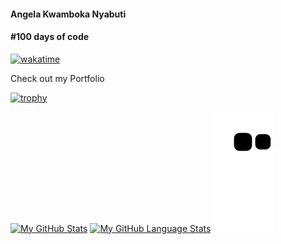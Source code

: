 <h4>Angela Kwamboka Nyabuti</h4>
<h4>#100 days of code</h4>


[![wakatime](https://wakatime.com/badge/user/bad464a2-50cd-467b-bb39-a16ea09f8894.svg)](https://wakatime.com/@bad464a2-50cd-467b-bb39-a16ea09f8894)
<p>Check out my <a href="https://angelanyabuti.netlify.app/" style="text-decoration:none;">Portfolio</a></p>
<p dir="auto"><a href="https://github.com/ryo-ma/github-profile-trophy"><img src="https://camo.githubusercontent.com/8def811e93a479c865968b65cff29b663734ecd2991337cc456f5c869e04bed0/68747470733a2f2f6769746875622d70726f66696c652d74726f7068792e76657263656c2e6170702f3f757365726e616d653d626c34636b68343031" alt="trophy" data-canonical-src="https://github-profile-trophy.vercel.app/?username=angelanyabuti" style="max-width: 100%;"></a></p>



[![My GitHub Stats](https://github-readme-stats.vercel.app/api/?username=angelanyabuti&count_private=true&theme=tokyonight&showicons=true)]()
[![My GitHub Language Stats](https://github-readme-stats.vercel.app/api/top-langs/?username=angelanyabuti&langs_count=5&theme=tokyonight)]()
![Snake](https://github.com/angelanyabuti/angelanyabuti/blob/output/github-contribution-grid-snake.svg)
<!--
-<h2> Frameworks and Libraries </h2> 
<p>
    <img src="https://img.shields.io/badge/.NET-512BD4?style=for-the-badge&logo=dotnet&logoColor=white" />
  <img src="https://img.shields.io/badge/Vue.js-35495E?style=for-the-badge&logo=vuedotjs&logoColor=4FC08D" />
  <img src="https://img.shields.io/badge/Laravel-FF2D20?style=for-the-badge&logo=laravel&logoColor=white" />

</p>
<h2> Tools </h2>
<p> 
  <img src="https://img.shields.io/badge/Visual_Studio_Code-0078D4?style=for-the-badge&logo=visual%20studio%20code&logoColor=white" />
  <img src="https://img.shields.io/badge/Visual_Studio-5C2D91?style=for-the-badge&logo=visual%20studio&logoColor=white" />
  <img src="https://img.shields.io/badge/sublime_text-%23575757.svg?&style=for-the-badge&logo=sublime-text&logoColor=important" />
</p>
<h2> Databases </h2>
<p>
      <img src="https://img.shields.io/badge/MySQL-00000F?style=for-the-badge&logo=mysql&logoColor=white" />
</p>-->

<!---
angelanyabuti/angelanyabuti is a ✨ special ✨ repository because its `README.md` (this file) appears on your GitHub profile.
You can click the Preview link to take a look at your changes.
--->
